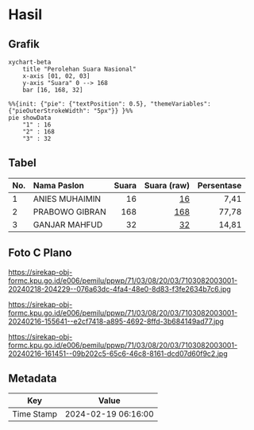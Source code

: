 # Hasil

## Grafik

```mermaid
xychart-beta
    title "Perolehan Suara Nasional"
    x-axis [01, 02, 03]
    y-axis "Suara" 0 --> 168
    bar [16, 168, 32]
```

```mermaid
%%{init: {"pie": {"textPosition": 0.5}, "themeVariables": {"pieOuterStrokeWidth": "5px"}} }%%
pie showData
    "1" : 16
    "2" : 168
    "3" : 32
```

## Tabel

| No. | Nama Paslon    | Suara | Suara (raw) | Persentase |
|:--- |:-------------- | -----:| -----------:| ----------:|
| 1   | ANIES MUHAIMIN | 16    | [16][p-1]   | 7,41       |
| 2   | PRABOWO GIBRAN | 168   | [168][p-2]  | 77,78      |
| 3   | GANJAR MAHFUD  | 32    | [32][p-3]   | 14,81      |


[p-1]: https://github.com/gigit-pemilu/pemilu-2024/blob/main/pilpres/hitung-suara/sub/71-sulawesi-utara/sub/03-kepulauan-sangihe/sub/08-tabukan-utara/sub/2003-mala/sub/001-tps/sub/paslon-1.txt
[p-2]: https://github.com/gigit-pemilu/pemilu-2024/blob/main/pilpres/hitung-suara/sub/71-sulawesi-utara/sub/03-kepulauan-sangihe/sub/08-tabukan-utara/sub/2003-mala/sub/001-tps/sub/paslon-2.txt
[p-3]: https://github.com/gigit-pemilu/pemilu-2024/blob/main/pilpres/hitung-suara/sub/71-sulawesi-utara/sub/03-kepulauan-sangihe/sub/08-tabukan-utara/sub/2003-mala/sub/001-tps/sub/paslon-3.txt

## Foto C Plano

https://sirekap-obj-formc.kpu.go.id/e006/pemilu/ppwp/71/03/08/20/03/7103082003001-20240218-204229--076a63dc-4fa4-48e0-8d83-f3fe2634b7c6.jpg

https://sirekap-obj-formc.kpu.go.id/e006/pemilu/ppwp/71/03/08/20/03/7103082003001-20240216-155641--e2cf7418-a895-4692-8ffd-3b684149ad77.jpg

https://sirekap-obj-formc.kpu.go.id/e006/pemilu/ppwp/71/03/08/20/03/7103082003001-20240216-161451--09b202c5-65c6-46c8-8161-dcd07d60f9c2.jpg


## Metadata

| Key        | Value               |
| ---------- | ------------------- |
| Time Stamp | 2024-02-19 06:16:00 |




